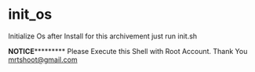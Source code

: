 # init_os

Initialize Os after Install
for this archivement just run init.sh

**************NOTICE***********************
Please Execute this Shell with Root Account.
Thank You 
mrtshoot@gmail.com
